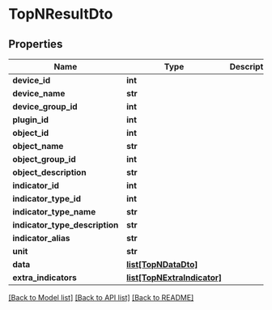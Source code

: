 # TopNResultDto

## Properties
Name | Type | Description | Notes
------------ | ------------- | ------------- | -------------
**device_id** | **int** |  | 
**device_name** | **str** |  | 
**device_group_id** | **int** |  | 
**plugin_id** | **int** |  | 
**object_id** | **int** |  | 
**object_name** | **str** |  | 
**object_group_id** | **int** |  | [optional] 
**object_description** | **str** |  | 
**indicator_id** | **int** |  | 
**indicator_type_id** | **int** |  | 
**indicator_type_name** | **str** |  | 
**indicator_type_description** | **str** |  | 
**indicator_alias** | **str** |  | 
**unit** | **str** |  | 
**data** | [**list[TopNDataDto]**](TopNDataDto.md) |  | 
**extra_indicators** | [**list[TopNExtraIndicator]**](TopNExtraIndicator.md) |  | [optional] 

[[Back to Model list]](../README.md#documentation-for-models) [[Back to API list]](../README.md#documentation-for-api-endpoints) [[Back to README]](../README.md)

